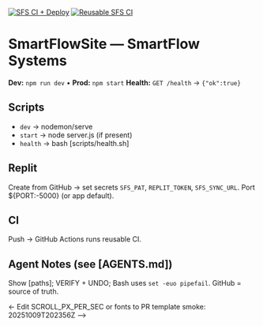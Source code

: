 <!-- BADGES:START -->
[![SFS CI + Deploy](https://github.com/smartflow-systems/SmartFlowSite/actions/workflows/ci.yml/badge.svg)](https://github.com/smartflow-systems/SmartFlowSite/actions/workflows/ci.yml)
[![Reusable SFS CI](https://github.com/smartflow-systems/SmartFlowSite/actions/workflows/sfs-ci-deploy.yml/badge.svg)](https://github.com/smartflow-systems/SmartFlowSite/actions/workflows/sfs-ci-deploy.yml)
<!-- BADGES:END -->


# SmartFlowSite — SmartFlow Systems
**Dev:** `npm run dev`  •  **Prod:** `npm start`
**Health:** `GET /health` → `{"ok":true}`

## Scripts
- `dev` → nodemon/serve
- `start` → node server.js (if present)
- `health` → bash [scripts/health.sh]

## Replit
Create from GitHub → set secrets `SFS_PAT`, `REPLIT_TOKEN`, `SFS_SYNC_URL`. Port ${PORT:-5000} (or app default).

## CI
Push → GitHub Actions runs reusable CI.

## Agent Notes (see [AGENTS.md])
Show [paths]; VERIFY + UNDO; Bash uses `set -euo pipefail`. GitHub = source of truth.

<- Edit SCROLL_PX_PER_SEC or fonts to PR template smoke: 20251009T202356Z -->
